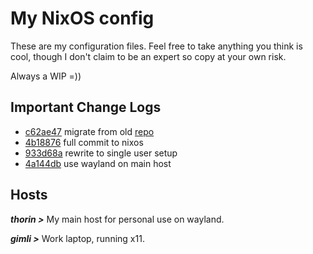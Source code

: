 # My NixOS config

These are my configuration files. Feel free to take anything you think is cool, though I don't claim to be an expert so copy at your own risk.

Always a WIP =))

## Important Change Logs
- [c62ae47](https://github.com/brianaung/home-manager/commit/c62ae474e9959e3e9d61adb7622ec956dfbb36f3) migrate from old [repo](https://github.com/brianaung/.dotfiles)
- [4b18876](https://github.com/brianaung/nixos-config/commit/4b18876179fc3bc112cfbb6918ae403066bddeb3) full commit to nixos
- [933d68a](https://github.com/brianaung/nixos-config/commit/933d68ad5e39dea52d318841a9989623d803a009) rewrite to single user setup
- [4a144db](https://github.com/brianaung/nixos-config/commit/4a144db31bd8eefee52575f5f8fdeaa0ff85bed6) use wayland on main host

## Hosts
***thorin >*** My main host for personal use on wayland.

***gimli >*** Work laptop, running x11.
